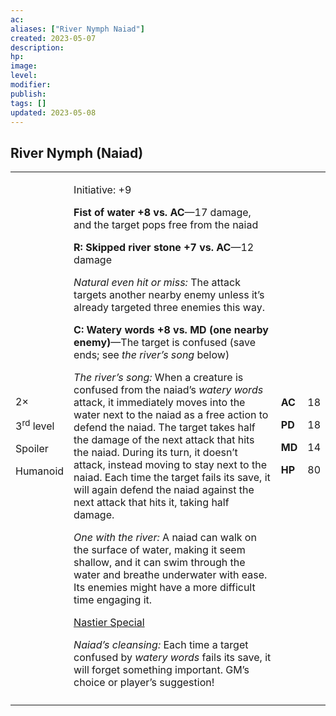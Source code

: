 ```yaml
---
ac: 
aliases: ["River Nymph Naiad"]
created: 2023-05-07
description: 
hp: 
image: 
level: 
modifier: 
publish: 
tags: []
updated: 2023-05-08
---
```


## River Nymph (Naiad)

<table>
<colgroup>
<col style="width: 16%" />
<col style="width: 71%" />
<col style="width: 5%" />
<col style="width: 6%" />
</colgroup>
<tbody>
<tr class="odd">
<td><p>2×</p>
<p>3<sup>rd</sup> level</p>
<p>Spoiler</p>
<p>Humanoid</p></td>
<td><p>Initiative: +9</p>
<p><strong>Fist of water +8 vs. AC</strong>—17 damage, and the target
pops free from the naiad</p>
<p><strong>R: Skipped river stone +7 vs. AC</strong>—12 damage</p>
<p><em>Natural even hit or miss:</em> The attack targets another nearby
enemy unless it’s already targeted three enemies this way.</p>
<p><strong>C: Watery words +8 vs. MD (one nearby enemy)</strong>—The
target is confused (save ends; see <em>the river’s song</em> below)</p>
<p><em>The river’s song:</em> When a creature is confused from the
naiad’s <em>watery words</em> attack, it immediately moves into the
water next to the naiad as a free action to defend the naiad. The target
takes half the damage of the next attack that hits the naiad. During its
turn, it doesn’t attack, instead moving to stay next to the naiad. Each
time the target fails its save, it will again defend the naiad against
the next attack that hits it, taking half damage.</p>
<p><em>One with the river:</em> A naiad can walk on the surface of
water, making it seem shallow, and it can swim through the water and
breathe underwater with ease. Its enemies might have a more difficult
time engaging it.</p>
<p><u>Nastier Special</u></p>
<p><em>Naiad’s cleansing:</em> Each time a target confused by <em>watery
words</em> fails its save, it will forget something important. GM’s
choice or player’s suggestion!</p></td>
<td><p><strong>AC</strong></p>
<p><strong>PD</strong></p>
<p><strong>MD</strong></p>
<p><strong>HP</strong></p></td>
<td><p>18</p>
<p>18</p>
<p>14</p>
<p>80</p></td>
</tr>
<tr class="even">
<td></td>
<td></td>
<td></td>
<td></td>
</tr>
</tbody>
</table>

